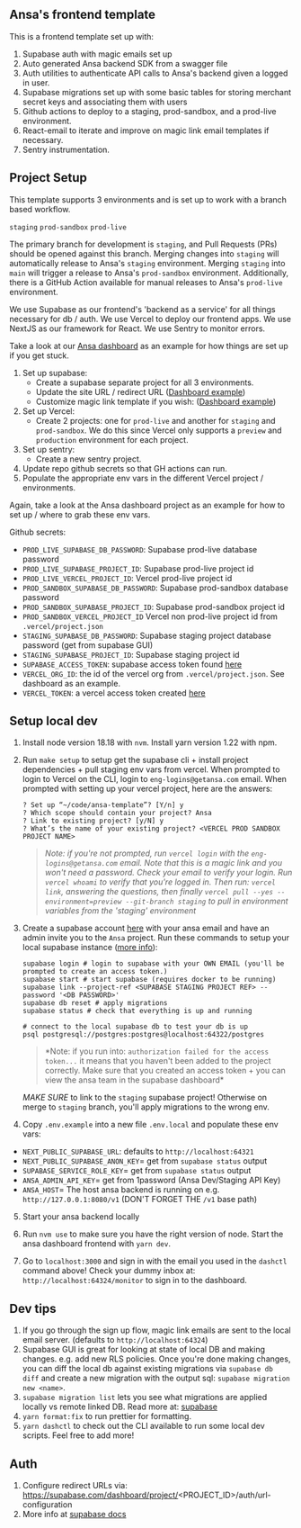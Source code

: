 ## Ansa's frontend template

This is a frontend template set up with:

1. Supabase auth with magic emails set up
2. Auto generated Ansa backend SDK from a swagger file
3. Auth utilities to authenticate API calls to Ansa's backend given a logged in user.
4. Supabase migrations set up with some basic tables for storing merchant secret keys
   and associating them with users
5. Github actions to deploy to a staging, prod-sandbox, and a prod-live environment.
6. React-email to iterate and improve on magic link email templates if necessary.
7. Sentry instrumentation.

## Project Setup

This template supports 3 environments and is set up to work with a branch based workflow.

`staging`
`prod-sandbox`
`prod-live`

The primary branch for development is `staging`, and Pull Requests (PRs) should be opened against this branch. 
Merging changes into `staging` will automatically release to Ansa's `staging` environment. Merging `staging` into 
`main` will trigger a release to Ansa's `prod-sandbox` environment. Additionally, there is a GitHub Action available
for manual releases to Ansa's `prod-live` environment.

We use Supabase as our frontend's 'backend as a service' for all things necessary for db / auth.
We use Vercel to deploy our frontend apps.
We use NextJS as our framework for React.
We use Sentry to monitor errors.

Take a look at our [Ansa dashboard](https://github.com/GetAnsa/ansa-dashboard) as an example for how things
are set up if you get stuck.

1. Set up supabase:
   - Create a supabase separate project for all 3 environments.
   - Update the site URL / redirect URL ([Dashboard example](https://supabase.com/dashboard/project/zqktqjoqwgxpszfvrwfm/auth/url-configuration))
   - Customize magic link template if you wish: ([Dashboard example](https://supabase.com/dashboard/project/zqktqjoqwgxpszfvrwfm/auth/templates))
2. Set up Vercel:
   - Create 2 projects: one for `prod-live` and another for `staging` and `prod-sandbox`.
     We do this since Vercel only supports a `preview` and `production` environment for each project.
3. Set up sentry:
   - Create a new sentry project.
4. Update repo github secrets so that GH actions can run.
5. Populate the appropriate env vars in the different Vercel project / environments.

Again, take a look at the Ansa dashboard project as an example for how to set up / where to grab these env vars.

Github secrets:

- `PROD_LIVE_SUPABASE_DB_PASSWORD`: Supabase prod-live database password
- `PROD_LIVE_SUPABASE_PROJECT_ID`: Supabase prod-live project id
- `PROD_LIVE_VERCEL_PROJECT_ID`: Vercel prod-live project id
- `PROD_SANDBOX_SUPABASE_DB_PASSWORD`: Supabase prod-sandbox database password
- `PROD_SANDBOX_SUPABASE_PROJECT_ID`: Supabase prod-sandbox project id
- `PROD_SANDBOX_VERCEL_PROJECT_ID` Vercel non prod-live project id from `.vercel/project.json`
- `STAGING_SUPABASE_DB_PASSWORD`: Supabase staging project database password (get from supabase GUI)
- `STAGING_SUPABASE_PROJECT_ID`: Supabase staging project id
- `SUPABASE_ACCESS_TOKEN`: supabase access token found [here](https://supabase.com/dashboard/account/tokens)
- `VERCEL_ORG_ID`: the id of the vercel org from `.vercel/project.json`. See dashboard as an example.
- `VERCEL_TOKEN`: a vercel access token created [ here ](https://vercel.com/account/tokens)

## Setup local dev

1.  Install node version 18.18 with `nvm`. Install yarn version 1.22 with npm.
2.  Run `make setup` to setup get the supabase cli + install project dependencies + pull staging env vars from vercel.
    When prompted to login to Vercel on the CLI, login to `eng-logins@getansa.com` email. When prompted with setting
    up your vercel project, here are the answers:

    ```
    ? Set up “~/code/ansa-template”? [Y/n] y
    ? Which scope should contain your project? Ansa
    ? Link to existing project? [y/N] y
    ? What’s the name of your existing project? <VERCEL PROD SANDBOX PROJECT NAME>
    ```

    > _Note: if you're not prompted, run `vercel login` with the `eng-logins@getansa.com` email.
    > Note that this is a magic link and you won't need a password. Check your
    > email to verify your login. Run `vercel whoami` to verify that you're logged
    > in. Then run: `vercel link`, answering the questions, then finally
    > `vercel pull --yes --environment=preview --git-branch staging` to pull in environment
    > variables from the 'staging' environment_

3.  Create a supabase account [here](https://supabase.com) with your ansa email and have an admin invite you to the `Ansa` project.
    Run these commands to setup your local supabase instance ([more info](https://supabase.com/docs/guides/cli/getting-started)):

    ```
    supabase login # login to supabase with your OWN EMAIL (you'll be prompted to create an access token.)
    supabase start # start supabase (requires docker to be running)
    supabase link --project-ref <SUPABASE STAGING PROJECT REF> --password '<DB PASSWORD>'
    supabase db reset # apply migrations
    supabase status # check that everything is up and running

    # connect to the local supabase db to test your db is up
    psql postgresql://postgres:postgres@localhost:64322/postgres
    ```

    > \*Note: if you run into: `authorization failed for the access token...` it means that you haven't been added to the project correctly. Make sure that you created an access token + you can view the ansa team in the supabase dashboard\*

    _MAKE SURE_ to link to the `staging` supabase project! Otherwise on merge to `staging` branch, you'll apply migrations to the wrong env.

4.  Copy `.env.example` into a new file `.env.local` and populate these env vars:

- `NEXT_PUBLIC_SUPABASE_URL`: defaults to `http://localhost:64321`
- `NEXT_PUBLIC_SUPABASE_ANON_KEY`= get from `supabase status` output
- `SUPABASE_SERVICE_ROLE_KEY`= get from `supabase status` output
- `ANSA_ADMIN_API_KEY`= get from 1password (Ansa Dev/Staging API Key)
- `ANSA_HOST`= The host ansa backend is running on e.g. `http://127.0.0.1:8080/v1` (DON'T FORGET THE `/v1` base path)

5. Start your ansa backend locally
6. Run `nvm use` to make sure you have the right version of node.
   Start the ansa dashboard frontend with `yarn dev`.

7. Go to `localhost:3000` and sign in with the email you used in the `dashctl` command above! Check your dummy inbox at:
   `http://localhost:64324/monitor` to sign in to the dashboard.

## Dev tips

1. If you go through the sign up flow, magic link emails are sent to the local email server.
   (defaults to `http://localhost:64324`)
2. Supabase GUI is great for looking at state of local DB and making changes. e.g. add new RLS policies.
   Once you're done making changes, you can diff the local db against existing migrations via `supabase db diff`
   and create a new migration with the output sql: `supabase migration new <name>`.
3. `supabase migration list` lets you see what migrations are applied locally vs remote linked DB.
   Read more at: [supabase](https://supabase.com/docs/guides/cli/local-development)
4. `yarn format:fix` to run prettier for formatting.
5. `yarn dashctl` to check out the CLI available to run some local dev scripts. Feel free to add more!

## Auth

1. Configure redirect URLs via: https://supabase.com/dashboard/project/<PROJECT_ID>/auth/url-configuration
2. More info at [supabase docs](https://supabase.com/docs/guides/auth#redirect-urls-and-wildcards)
